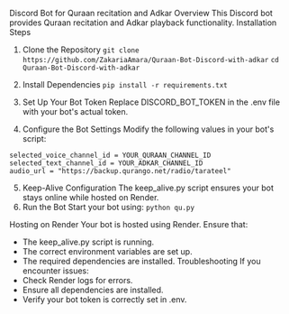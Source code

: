 Discord Bot for Quraan recitation and Adkar
Overview
This Discord bot provides Quraan recitation and Adkar playback functionality.
Installation Steps
1. Clone the Repository
`git clone https://github.com/ZakariaAmara/Quraan-Bot-Discord-with-adkar`
`cd Quraan-Bot-Discord-with-adkar`


2. Install Dependencies
`pip install -r requirements.txt`


3. Set Up Your Bot Token
Replace DISCORD_BOT_TOKEN in the .env file with your bot's actual token.
4. Configure the Bot Settings
Modify the following values in your bot's script:
```
selected_voice_channel_id = YOUR_QURAAN_CHANNEL_ID
selected_text_channel_id = YOUR_ADKAR_CHANNEL_ID
audio_url = "https://backup.qurango.net/radio/tarateel"
```


5. Keep-Alive Configuration
The keep_alive.py script ensures your bot stays online while hosted on Render.
6. Run the Bot
Start your bot using:
`python qu.py`


Hosting on Render
Your bot is hosted using Render. Ensure that:
- The keep_alive.py script is running.
- The correct environment variables are set up.
- The required dependencies are installed.
Troubleshooting
If you encounter issues:
- Check Render logs for errors.
- Ensure all dependencies are installed.
- Verify your bot token is correctly set in .env.
